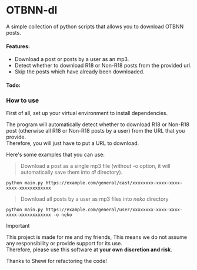 # OTBNN-dl

A simple collection of python scripts that allows you to download OTBNN posts.

#### Features:
- Download a post or posts by a user as an mp3.
- Detect whether to download R18 or Non-R18 posts from the provided url.
- Skip the posts which have already been downloaded.

#### Todo:

### How to use
First of all, set up your virtual environment to install dependencies.  

The program will automatically detect whether to download R18 or Non-R18 post (otherwise all R18 or Non-R18 posts by a user) from the URL that you provide.  
Therefore, you will just have to put a URL to download.

Here's some examples that you can use:

> Download a post as a single mp3 file (without -o option, it will automatically save them into *dl* directory).
```
python main.py https://example.com/general/cast/xxxxxxxx-xxxx-xxxx-xxxx-xxxxxxxxxxxx
```

> Download all posts by a user as mp3 files into *neko* directory
```
python main.py https://example.com/general/user/xxxxxxxx-xxxx-xxxx-xxxx-xxxxxxxxxxxx -o neko
```

> [!IMPORTANT]
> This project is made for me and my friends, This means we do not assume any responsibility or provide support for its use.  
> Therefore, please use this software at **your own discretion and risk**.

Thanks to Shewi for refactoring the code!
